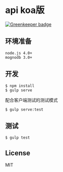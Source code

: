 # api koa版

[![Greenkeeper badge](https://badges.greenkeeper.io/zanjs/julian-api-koa.svg)](https://greenkeeper.io/)



## 环境准备
```
node.js 4.0+
mognodb 3.0+
```

## 开发
```
$ npm install
$ gulp serve
```
配合客户端测试的测试模式   
 
```
$ gulp serve:test
```

## 测试
```
$ gulp test
```

## License
MIT